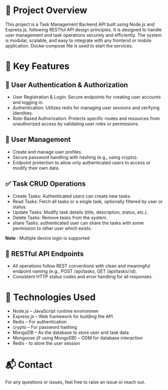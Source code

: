 # 📌 Project Overview
This project is a Task Management Backend API built using Node.js and Express.js, following RESTful API design principles. It is designed to handle user management and task operations securely and efficiently. The system is modular, scalable, and easy to integrate with any frontend or mobile application. Docke-compose file is used to start the services.

# 🚀 Key Features
## 🔐 User Authentication & Authorization
- User Registration & Login: Secure endpoints for creating user accounts and logging in.
- Authentication: Utilizes redis for managing user sessions and verifying identities.
- Role-Based Authorization: Protects specific routes and resources from unauthorized access by validating user roles or permissions.

## 👥 User Management
- Create and manage user profiles.
- Secure password handling with hashing (e.g., using crypto).
- Endpoint protection to allow only authenticated users to access or modify their own data.

## ✅ Task CRUD Operations
- Create Tasks: Authenticated users can create new tasks.
- Read Tasks: Fetch all tasks or a single task, optionally filtered by user or status.
- Update Tasks: Modify task details (title, description, status, etc.).
- Delete Tasks: Remove tasks from the system.
- share Tasks: authenticated user can share the tasks with some permission to other user which exists.

**Note** : Multiple device login is supported

## 🔄 RESTful API Endpoints
- All operations follow REST conventions with clean and meaningful endpoint naming (e.g., POST /api/tasks, GET /api/tasks/:id).
- Consistent HTTP status codes and error handling for all responses.

# 📁 Technologies Used
- Node.js – JavaScript runtime environmen
- Express.js – Web framework for building the API
- Redis – For authentication
- crypto – For password hashing
- MongoDB – As the database to store user and task data
- Mongoose (if using MongoDB) – ODM for database interaction
- Redis - to store the user session

# 📬 Contact
For any questions or issues, feel free to raise an issue or reach out.
